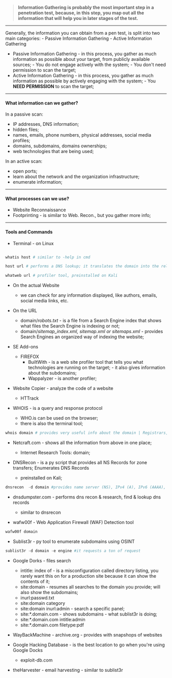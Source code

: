
>**Information Gathering is probably the most important step in a penetration test, because, in this step, you map out all the information that will help you in later stages of the test.**

---
Generally, the information you can obtain from a pen test, is split into two main categories:
		- Passive Information Gathering
		- Active Information Gathering

- Passive Information Gathering - in this process, you gather as much information as possible about your target, from publicly available sources; 
													- You do not engage actively with the system;
													- You don't need permission to scan the target;
- Active Information Gathering   - in this process, you gather as much information as possible by actively engaging with the system;
													- You **NEED PERMISSION** to scan the target;

---
#### What information can we gather?

In a passive scan:
- IP addresses, DNS information;
- hidden files;
- names, emails, phone numbers, physical addresses, social media profiles;
- domains, subdomains, domains ownerships;
- web technologies that are being used;

In an active scan:
- open ports;
- learn about the network and the organization infrastructure;
- enumerate information;

---
#### What processes can we use?

- Website Reconnaissance
- Footprinting - is similar to Web. Recon., but you gather more info;

---
#### Tools and Commands

- Terminal - on Linux
``` Powershell

whatis host # similar to -help in cmd

host url # performs a DNS lookup; it translates the domain into the related IPv4, IPv6

whatweb url # profiler tool, preinstalled on Kali

```

- On the actual Website
	- we can check for any information displayed, like authors, emails, social media links, etc. 

- On the URL
	- domain/*robots.txt* - is a file from a Search Engine index that shows what files the Search Engine is indexing or not;
	- domain/*sitemap_index.xml, sitemap.xml or sitemaps.xml* - provides Search Engines an organized way of indexing the website;

- SE Add-ons
	- FIREFOX
		- BuiltWith    - is a web site profiler tool that tells you what technologies are running on the target;
								- it also gives information about the subdomains;
		- Wappalyzer - is another profiler;

- Website Copier - analyze the code of a website
	- HTTrack 

- WHOIS - is a query and response protocol
	- WHO.is can be used on the browser;
	- there is also the terminal tool;

``` Powershell
whois domain # provides very useful info about the domain | Registrars, Update, Creation, Status

```

- Netcraft.com - shows all the information from above in one place;
	- Internet Research Tools: domain;

- DNSRecon - is a py script that provides all NS Records for zone transfers; Enumerates DNS Records
	- preinstalled on Kali;
```Powershell
dnsrecon  -d domain #provides name server (NS), IPv4 (A), IPv6 (AAAA), mail server (MX)
```

- dnsdumpster.com - performs dns recon & research, find & lookup dns records
	- similar to dnsrecon

- wafw00f - Web Application Firewall (WAF) Detection tool
```Powershell
wafw00f domain
```

- Sublist3r - py tool to enumerate subdomains using OSINT
```Powershell
sublist3r -d domain -e engine #it requests a ton of request
```

- Google Dorks - files search
	- intitle: index of - is a misconfiguration called directory listing, you rarely want this on for a production site because it can show the contents of it;
	- site:domain - resumes all searches to the domain you provide; will also show the subdomains;
	- inurl:passwd.txt
	- site:domain category
	- site:domain inurl:admin - search a specific panel;
	- site:*.domain.com - shows subdomains - what sublist3r is doing;
	- site:*.domain.com intitle:admin
	- site:*.domain.com filetype:pdf 

- WayBackMachine - archive.org - provides with snapshops of websites

- Google Hacking Database - is the best location to go when you're using Google Docks
	- exploit-db.com

- theHarvester - email harvesting - similar to sublist3r